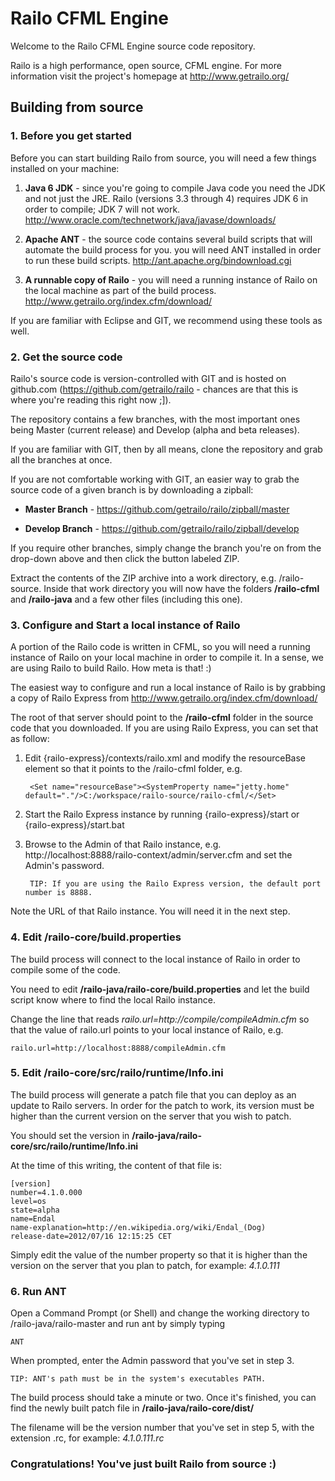 Railo CFML Engine
=================

Welcome to the Railo CFML Engine source code repository.

Railo is a high performance, open source, CFML engine.  For more information visit the project's homepage at http://www.getrailo.org/


Building from source
--------------------


### 1. Before you get started

Before you can start building Railo from source, you will need a few things installed on your machine:

1. **Java 6 JDK** - since you're going to compile Java code you need the JDK and not just the JRE.  Railo (versions 3.3 through 4) requires JDK 6 in order to compile; JDK 7 will not work.  http://www.oracle.com/technetwork/java/javase/downloads/

1. **Apache ANT** - the source code contains several build scripts that will automate the build process for you. you will need ANT installed in order to run these build scripts. http://ant.apache.org/bindownload.cgi

1. **A runnable copy of Railo** - you will need a running instance of Railo on the local machine as part of the build process. http://www.getrailo.org/index.cfm/download/

If you are familiar with Eclipse and GIT, we recommend using these tools as well.


### 2. Get the source code

Railo's source code is version-controlled with GIT and is hosted on github.com (https://github.com/getrailo/railo - chances are that this is where you're reading this right now ;]).

The repository contains a few branches, with the most important ones being Master (current release) and Develop (alpha and beta releases).

If you are familiar with GIT, then by all means, clone the repository and grab all the branches at once.

If you are not comfortable working with GIT, an easier way to grab the source code of a given branch is by downloading a zipball:

* **Master Branch** - https://github.com/getrailo/railo/zipball/master

* **Develop Branch** - https://github.com/getrailo/railo/zipball/develop

If you require other branches, simply change the branch you're on from the drop-down above and then click the button labeled ZIP.

Extract the contents of the ZIP archive into a work directory, e.g. /railo-source.  Inside that work directory you will now have the folders **/railo-cfml** and **/railo-java** and a few other files (including this one).


### 3. Configure and Start a local instance of Railo

A portion of the Railo code is written in CFML, so you will need a running instance of Railo on your local machine in order to compile it.  In a sense, we are using Railo to build Railo. How meta is that! :)

The easiest way to configure and run a local instance of Railo is by grabbing a copy of Railo Express from http://www.getrailo.org/index.cfm/download/

The root of that server should point to the **/railo-cfml** folder in the source code that you downloaded.  If you are using Railo Express, you can set that as follow:

1. Edit {railo-express}/contexts/railo.xml and modify the resourceBase element so that it points to the /railo-cfml folder, e.g.

        <Set name="resourceBase"><SystemProperty name="jetty.home" default="."/>C:/workspace/railo-source/railo-cfml/</Set>

2. Start the Railo Express instance by running {railo-express}/start or {railo-express}/start.bat

3. Browse to the Admin of that Railo instance, e.g. http://localhost:8888/railo-context/admin/server.cfm and set the Admin's password.

        TIP: If you are using the Railo Express version, the default port number is 8888.

Note the URL of that Railo instance.  You will need it in the next step.


### 4. Edit /railo-core/build.properties

The build process will connect to the local instance of Railo in order to compile some of the code.  

You need to edit **/railo-java/railo-core/build.properties** and let the build script know where to find the local Railo instance.  

Change the line that reads *railo.url=http://compile/compileAdmin.cfm* so that the value of railo.url points to your local instance of Railo, e.g.
    
    railo.url=http://localhost:8888/compileAdmin.cfm


### 5. Edit /railo-core/src/railo/runtime/Info.ini

The build process will generate a patch file that you can deploy as an update to Railo servers.  In order for the patch to work, its version must be higher than the current version on the server that you wish to patch.

You should set the version in **/railo-java/railo-core/src/railo/runtime/Info.ini**

At the time of this writing, the content of that file is:

    [version]
    number=4.1.0.000
    level=os
    state=alpha
    name=Endal
    name-explanation=http://en.wikipedia.org/wiki/Endal_(Dog)
    release-date=2012/07/16 12:15:25 CET

Simply edit the value of the number property so that it is higher than the version on the server that you plan to patch, for example: *4.1.0.111*


### 6. Run ANT

Open a Command Prompt (or Shell) and change the working directory to /railo-java/railo-master and run ant by simply typing 

    ANT

When prompted, enter the Admin password that you've set in step 3.

    TIP: ANT's path must be in the system's executables PATH.

The build process should take a minute or two.  Once it's finished, you can find the newly built patch file in **/railo-java/railo-core/dist/**

The filename will be the version number that you've set in step 5, with the extension .rc, for example: *4.1.0.111.rc*


### Congratulations!  You've just built Railo from source :)